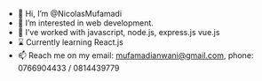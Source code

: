 - 👋 Hi, I’m @NicolasMufamadi
- 👀 I’m interested in web development. 
- 🥇 I’ve worked with javascript, node.js, express.js vue.js
- ⌛ Currently learning React.js
- 📫 Reach me on my email: mufamadianwani@gmail.com, phone: 0766904433 / 0814439779

<!---
NicolasMufamadi/NicolasMufamadi is a ✨ special ✨ repository because its `README.md` (this file) appears on your GitHub profile.
You can click the Preview link to take a look at your changes.
--->
